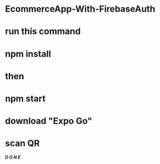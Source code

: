 # EcommerceApp-With-FirebaseAuth
# run this command 
# npm install
# then
# npm start 

# download "Expo Go"

# scan QR 

#####   D     O   N      E   #####
